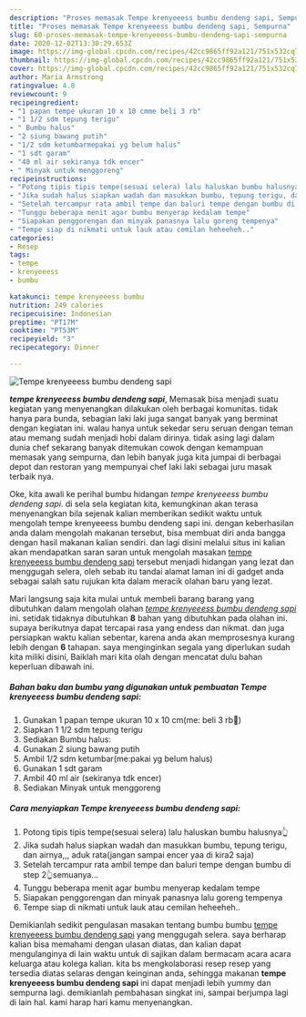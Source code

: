 ```yaml
---
description: "Proses memasak Tempe krenyeeess bumbu dendeng sapi, Sempurna"
title: "Proses memasak Tempe krenyeeess bumbu dendeng sapi, Sempurna"
slug: 60-proses-memasak-tempe-krenyeeess-bumbu-dendeng-sapi-sempurna
date: 2020-12-02T13:30:29.653Z
image: https://img-global.cpcdn.com/recipes/42cc9865ff92a121/751x532cq70/tempe-krenyeeess-bumbu-dendeng-sapi-foto-resep-utama.jpg
thumbnail: https://img-global.cpcdn.com/recipes/42cc9865ff92a121/751x532cq70/tempe-krenyeeess-bumbu-dendeng-sapi-foto-resep-utama.jpg
cover: https://img-global.cpcdn.com/recipes/42cc9865ff92a121/751x532cq70/tempe-krenyeeess-bumbu-dendeng-sapi-foto-resep-utama.jpg
author: Maria Armstrong
ratingvalue: 4.8
reviewcount: 9
recipeingredient:
- "1 papan tempe ukuran 10 x 10 cmme beli 3 rb"
- "1 1/2 sdm tepung terigu"
- " Bumbu halus"
- "2 siung bawang putih"
- "1/2 sdm ketumbarmepakai yg belum halus"
- "1 sdt garam"
- "40 ml air sekiranya tdk encer"
- " Minyak untuk menggoreng"
recipeinstructions:
- "Potong tipis tipis tempe(sesuai selera) lalu haluskan bumbu halusnya👆"
- "Jika sudah halus siapkan wadah dan masukkan bumbu, tepung terigu, dan airnya,,, aduk rata(jangan sampai encer yaa di kira2 saja)"
- "Setelah tercampur rata ambil tempe dan baluri tempe dengan bumbu di step 2👆semuanya..."
- "Tunggu beberapa menit agar bumbu menyerap kedalam tempe"
- "Siapakan penggorengan dan minyak panasnya lalu goreng tempenya"
- "Tempe siap di nikmati untuk lauk atau cemilan heheeheh.."
categories:
- Resep
tags:
- tempe
- krenyeeess
- bumbu

katakunci: tempe krenyeeess bumbu 
nutrition: 249 calories
recipecuisine: Indonesian
preptime: "PT17M"
cooktime: "PT53M"
recipeyield: "3"
recipecategory: Dinner

---
```



![Tempe krenyeeess bumbu dendeng sapi](https://img-global.cpcdn.com/recipes/42cc9865ff92a121/751x532cq70/tempe-krenyeeess-bumbu-dendeng-sapi-foto-resep-utama.jpg)

<b><i>tempe krenyeeess bumbu dendeng sapi</i></b>, Memasak bisa menjadi suatu kegiatan yang menyenangkan dilakukan oleh berbagai komunitas. tidak hanya para bunda, sebagian laki laki juga sangat banyak yang berminat dengan kegiatan ini. walau hanya untuk sekedar seru seruan dengan teman atau memang sudah menjadi hobi dalam dirinya. tidak asing lagi dalam dunia chef sekarang banyak ditemukan cowok dengan kemampuan memasak yang sempurna, dan lebih banyak juga kita jumpai di berbagai depot dan restoran yang mempunyai chef laki laki sebagai juru masak terbaik nya.

Oke, kita awali ke perihal bumbu hidangan <i>tempe krenyeeess bumbu dendeng sapi</i>. di sela sela kegiatan kita, kemungkinan akan terasa menyenangkan bila sejenak kalian memberikan sedikit waktu untuk mengolah tempe krenyeeess bumbu dendeng sapi ini. dengan keberhasilan anda dalam mengolah makanan tersebut, bisa membuat diri anda bangga dengan hasil makanan kalian sendiri. dan lagi disini melalui situs ini kalian akan mendapatkan saran saran untuk mengolah masakan <u>tempe krenyeeess bumbu dendeng sapi</u> tersebut menjadi hidangan yang lezat dan menggugah selera, oleh sebab itu tandai alamat laman ini di gadget anda sebagai salah satu rujukan kita dalam meracik olahan baru yang lezat.




Mari langsung saja kita mulai untuk membeli barang barang yang dibutuhkan dalam mengolah olahan <u><i>tempe krenyeeess bumbu dendeng sapi</i></u> ini. setidak tidaknya dibutuhkan <b>8</b> bahan yang dibutuhkan pada olahan ini. supaya berikutnya dapat tercapai rasa yang endess dan nikmat. dan juga persiapkan waktu kalian sebentar, karena anda akan memprosesnya kurang lebih dengan <b>6</b> tahapan. saya menginginkan segala yang diperlukan sudah kita miliki disini, Baiklah mari kita olah dengan mencatat dulu bahan keperluan dibawah ini.

<!--inarticleads1-->

##### Bahan baku dan bumbu yang digunakan untuk pembuatan Tempe krenyeeess bumbu dendeng sapi:

1. Gunakan 1 papan tempe ukuran 10 x 10 cm(me: beli 3 rb🤗)
1. Siapkan 1 1/2 sdm tepung terigu
1. Sediakan  Bumbu halus:
1. Gunakan 2 siung bawang putih
1. Ambil 1/2 sdm ketumbar(me:pakai yg belum halus)
1. Gunakan 1 sdt garam
1. Ambil 40 ml air (sekiranya tdk encer)
1. Sediakan  Minyak untuk menggoreng




<!--inarticleads2-->

##### Cara menyiapkan Tempe krenyeeess bumbu dendeng sapi:

1. Potong tipis tipis tempe(sesuai selera) lalu haluskan bumbu halusnya👆
1. Jika sudah halus siapkan wadah dan masukkan bumbu, tepung terigu, dan airnya,,, aduk rata(jangan sampai encer yaa di kira2 saja)
1. Setelah tercampur rata ambil tempe dan baluri tempe dengan bumbu di step 2👆semuanya...
1. Tunggu beberapa menit agar bumbu menyerap kedalam tempe
1. Siapakan penggorengan dan minyak panasnya lalu goreng tempenya
1. Tempe siap di nikmati untuk lauk atau cemilan heheeheh..




Demikianlah sedikit pengulasan masakan tentang bumbu bumbu <u>tempe krenyeeess bumbu dendeng sapi</u> yang menggugah selera. saya berharap kalian bisa memahami dengan ulasan diatas, dan kalian dapat mengulanginya di lain waktu untuk di sajikan dalam bermacam acara acara keluarga atau kolega kalian. kita bs mengkolaborasi resep resep yang tersedia diatas selaras dengan keinginan anda, sehingga makanan <b>tempe krenyeeess bumbu dendeng sapi</b> ini dapat menjadi lebih yummy dan sempurna lagi. demikianlah pembahasan singkat ini, sampai berjumpa lagi di lain hal. kami harap hari kamu menyenangkan.

